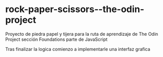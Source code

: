 # rock-paper-scissors--the-odin-project
Proyecto de piedra papel y tijera para la ruta de aprendizaje de The Odin Project sección Foundations parte de JavaScript

Tras finalizar la logica comienzo a implementarle una interfaz grafica
